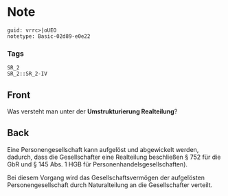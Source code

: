 # Note
```
guid: vrrc>|oUEO
notetype: Basic-02d89-e0e22
```

### Tags
```
SR_2
SR_2::SR_2-IV
```

## Front
Was versteht man unter der <b>Umstrukturierung Realteilung</b>?

## Back
Eine Personengesellschaft kann aufgelöst und abgewickelt werden, dadurch, dass die Gesellschafter eine Realteilung beschließen § 752 für die GbR und § 145 Abs. 1 HGB für Personenhandelsgesellschaften). 

Bei diesem Vorgang wird das Gesellschaftsvermögen der aufgelösten Personengesellschaft durch Naturalteilung an die Gesellschafter verteilt.
